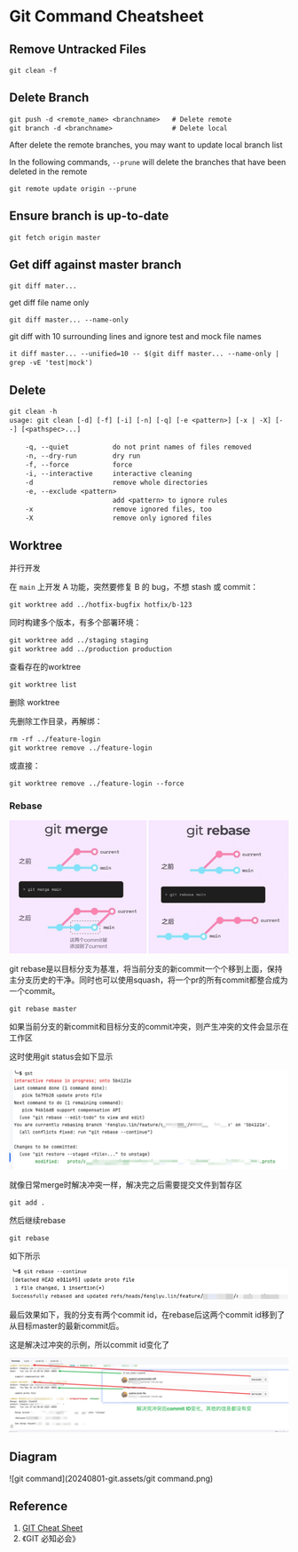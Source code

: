 # Git Command Cheatsheet

## Remove Untracked Files

```git
git clean -f
```

## Delete Branch

```
git push -d <remote_name> <branchname>   # Delete remote
git branch -d <branchname>               # Delete local
```

After delete the remote branches, you may want to update local branch list

In the following commands, `--prune` will delete the branches that have been deleted in the remote

```
git remote update origin --prune
```

## Ensure branch is up-to-date

```
git fetch origin master
```

## Get diff against master branch

```
git diff mater...
```

get diff file name only

```
git diff master... --name-only
```

git diff with 10 surrounding lines and ignore test and mock file names

```
it diff master... --unified=10 -- $(git diff master... --name-only | grep -vE 'test|mock')
```

## Delete

```
git clean -h
usage: git clean [-d] [-f] [-i] [-n] [-q] [-e <pattern>] [-x | -X] [--] [<pathspec>...]

    -q, --quiet           do not print names of files removed
    -n, --dry-run         dry run
    -f, --force           force
    -i, --interactive     interactive cleaning
    -d                    remove whole directories
    -e, --exclude <pattern>
                          add <pattern> to ignore rules
    -x                    remove ignored files, too
    -X                    remove only ignored files
```

## Worktree

并行开发

在 `main` 上开发 A 功能，突然要修复 B 的 bug，不想 stash 或 commit：

```
git worktree add ../hotfix-bugfix hotfix/b-123
```

同时构建多个版本，有多个部署环境：

```
git worktree add ../staging staging
git worktree add ../production production
```

查看存在的worktree

```
git worktree list
```

删除 worktree

先删除工作目录，再解绑：

```
rm -rf ../feature-login
git worktree remove ../feature-login
```

或直接：

```
git worktree remove ../feature-login --force
```

### Rebase

**![image-20250617190139423](20240801-git.assets/image-20250617190139423.png)**

git rebase是以目标分支为基准，将当前分支的新commit一个个移到上面，保持主分支历史的干净。同时也可以使用squash，将一个pr的所有commit都整合成为一个commit。

```
git rebase master
```

如果当前分支的新commit和目标分支的commit冲突，则产生冲突的文件会显示在工作区

这时使用git status会如下显示

![image-20250617185133462](20240801-git.assets/image-20250617185133462.png)

就像日常merge时解决冲突一样，解决完之后需要提交文件到暂存区

```
git add .
```

然后继续rebase

```
git rebase
```

如下所示

![image-20250617185022747](20240801-git.assets/image-20250617185022747.png)

最后效果如下，我的分支有两个commit id，在rebase后这两个commit id移到了从目标master的最新commit后。

这是解决过冲突的示例，所以commit id变化了

![image-20250617185858319](20240801-git.assets/image-20250617185858319.png)

## Diagram

![git command](20240801-git.assets/git command.png)

## Reference

1. [GIT Cheat Sheet](https://education.github.com/git-cheat-sheet-education.pdf)
2. 《GIT 必知必会》